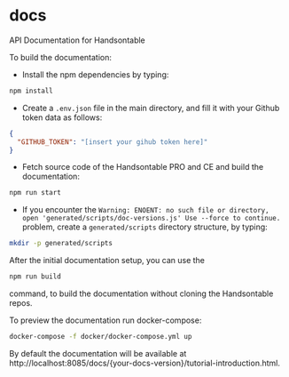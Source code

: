 docs
====

API Documentation for Handsontable

To build the documentation:
* Install the npm dependencies by typing:
```sh
npm install
```
* Create a `.env.json` file in the main directory, and fill it with your Github token data as follows:
```json
{
  "GITHUB_TOKEN": "[insert your gihub token here]"
}
```
* Fetch source code of the Handsontable PRO and CE and build the documentation:
```sh
npm run start
```
* If you encounter the
`Warning: ENOENT: no such file or directory, open 'generated/scripts/doc-versions.js' Use --force to continue.`
problem, create a `generated/scripts` directory structure, by typing:
```sh
mkdir -p generated/scripts
```

After the initial documentation setup, you can use the
```sh
npm run build
```
command, to build the documentation without cloning the Handsontable repos.

To preview the documentation run docker-compose:
```sh
docker-compose -f docker/docker-compose.yml up
```
By default the documentation will be available at http://localhost:8085/docs/{your-docs-version}/tutorial-introduction.html.
